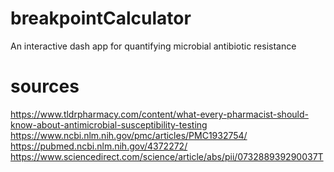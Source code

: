 # breakpointCalculator
An interactive dash app for quantifying microbial antibiotic resistance

# sources
https://www.tldrpharmacy.com/content/what-every-pharmacist-should-know-about-antimicrobial-susceptibility-testing
https://www.ncbi.nlm.nih.gov/pmc/articles/PMC1932754/
https://pubmed.ncbi.nlm.nih.gov/4372272/
https://www.sciencedirect.com/science/article/abs/pii/073288939290037T


